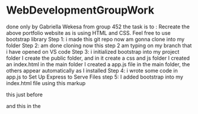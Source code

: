 # WebDevelopmentGroupWork
done only by Gabriella Wekesa from group 452
the task is to :
Recreate the above portfolio website as is using HTML and CSS.
Feel free to use bootstrap library
Step 1: i made this git repo now am gonna clone into my folder
Step 2: am done cloning now this step 2 am typing on my branch that i have opened on VS code
Step 3: i initialized bootstrap into my project folder
I create the public folder, and in it create a css and js folder
I created an index.html in the main folder
I created a app.js file in the main folder, the others appear automatically as I installed
Step 4: 
i wrote some code in app.js to Set Up Express to Serve Files
step 5:
I added bootstrap into my index.html file using this markup
 <!-- Bootstrap JS -->
   this just before </body>
  <script src="/bootstrap/js/bootstrap.bundle.min.js"></script>
  and 
    this in the <title>
   <!-- Bootstrap CSS -->
  <link rel="stylesheet" href="/bootstrap/css/bootstrap.min.css">
step 5: got some issues trying to run node.js
step 6: fixed the issues now my folder looks like this
WebDevelopmentGroupWork/
│
├── app.js
├── package.json
├── node_modules/
│
├── public/
│   ├── bootstrap/
│   ├── css/
│   │   └── style.css
│   └── js/ (optional for your own JS)
│
└── views/
    └── index.html
/////above work don on 25th April 2025, more tomorrow night after church, putting index.html in views folder caused an error so i deleted it
on this day, i used prompt engineering and my thinking to continue with the webpage
